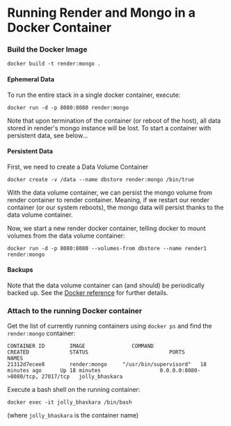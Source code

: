 # Running Render and Mongo in a Docker Container

### Build the Docker Image
```
docker build -t render:mongo .
```

#### Ephemeral Data

To run the entire stack in a single docker container, execute:

```
docker run -d -p 8080:8080 render:mongo
```

Note that upon termination of the container (or reboot of the host), all data stored in render's mongo instance will be lost. To start a container with persistent data, see below...

#### Persistent Data

First, we need to create a Data Volume Container

```
docker create -v /data --name dbstore render:mongo /bin/true
```

With the data volume container, we can persist the mongo volume from render container to render container. Meaning, if we restart our render container (or our system reboots), the mongo data will persist thanks to the data volume container.

Now, we start a new render docker container, telling docker to mount volumes from the data volume container:

```
docker run -d -p 8080:8080 --volumes-from dbstore --name render1 render:mongo
```

#### Backups

Note that the data volume container can (and should) be periodically backed up. See the [Docker reference](https://docs.docker.com/engine/tutorials/dockervolumes/#/backup-restore-or-migrate-data-volumes) for further details.



### Attach to the running Docker container
Get the list of currently running containers using `docker ps` and find the `render:mongo` container:

```
CONTAINER ID        IMAGE               COMMAND                  CREATED             STATUS                          PORTS                               NAMES
21312d7ecee8        render:mongo     "/usr/bin/supervisord"   18 minutes ago      Up 18 minutes                   0.0.0.0:8080->8080/tcp, 27017/tcp   jolly_bhaskara
```

Execute a bash shell on the running container:
```
docker exec -it jolly_bhaskara /bin/bash
```
(where `jolly_bhaskara` is the container name)
